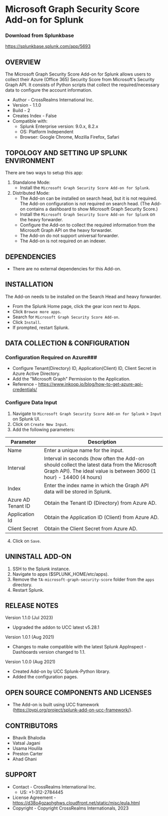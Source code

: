 # Microsoft Graph Security Score Add-on for Splunk

### Download from Splunkbase
https://splunkbase.splunk.com/app/5693


OVERVIEW
--------
The Microsoft Graph Security Score Add-on for Splunk allows users to collect their Azure (Office 365) Security Score from Microsoft's Security Graph API. It consists of Python scripts that collect the required/necessary data to configure the account information.


* Author - CrossRealms International Inc.
* Version - 1.1.0
* Build - 2
* Creates Index - False
* Compatible with:
   * Splunk Enterprise version: 9.0.x, 8.2.x
   * OS: Platform Independent
   * Browser: Google Chrome, Mozilla Firefox, Safari



TOPOLOGY AND SETTING UP SPLUNK ENVIRONMENT
------------------------------------------
There are two ways to setup this app:
  1. Standalone Mode: 
     * Install the `Microsoft Graph Security Score Add-on for Splunk`.
  2. Distributed Mode:
     * The Add-on can be installed on search head, but it is not required. The Add-on configuration is not required on search head. (The Add-on contains a dashboard to show Microsoft Graph Security Score.)
     * Install the `Microsoft Graph Security Score Add-on for Splunk` on the heavy forwarder.
     * Configure the Add-on to collect the required information from the Microsoft Graph API on the heavy forwarder.
     * The Add-on do not support universal forwarder.
     * The Add-on is not required on an indexer.


DEPENDENCIES
------------------------------------------------------------
* There are no external dependencies for this Add-on.


INSTALLATION
------------------------------------------------------------
The Add-on needs to be installed on the Search Head and heavy forwarder.

* From the Splunk Home page, click the gear icon next to Apps.
* Click `Browse more apps`.
* Search for `Microsoft Graph Security Score Add-on`.
* Click `Install`.
* If prompted, restart Splunk.


DATA COLLECTION & CONFIGURATION
------------------------------------------------------------
### Configuration Required on Azure###
* Configure Tenant(Directory) ID, Application(Client) ID, Client Secret in Azure Active Directory.
* Add the "Microsoft Graph" Permission to the Application.
* Reference - https://www.inkoop.io/blog/how-to-get-azure-api-credentials/


### Configure Data Input ###
1. Navigate to `Microsoft Graph Security Score Add-on for Splunk` > `Input` on Splunk UI.
2. Click on `Create New Input`.
3. Add the following parameters:

| Parameter | Description |
| --- | --- |
| Name | Enter a unique name for the input. |
| Interval | Interval in seconds (how often the Add-on should collect the latest data from the Microsoft Graph API). The ideal value is between 3600 (1 hour) - 14400 (4 hours) |
| Index | Enter the index name in which the Graph API data will be stored in Splunk. |
| Azure AD Tenant ID | Obtain the Tenant ID (Directory) from Azure AD. |
| Application Id | Obtain the Application ID (Client) from Azure AD. |
| Client Secret | Obtain the Client Secret from Azure AD. |


4. Click on `Save`.



UNINSTALL ADD-ON
-------------
1. SSH to the Splunk instance.
2. Navigate to apps ($SPLUNK_HOME/etc/apps).
3. Remove the `TA-microsoft-graph-security-score` folder from the `apps` directory.
4. Restart Splunk.


RELEASE NOTES
-------------
Version 1.1.0 (Jul 2023)
* Upgraded the addon to UCC latest v5.28.1

Version 1.0.1 (Aug 2021)
* Changes to make compatible with the latest Splunk AppInspect - Dashboards version changed to 1.1.

Version 1.0.0 (Aug 2021)
* Created Add-on by UCC Splunk-Python library.
* Added the configuration pages.



OPEN SOURCE COMPONENTS AND LICENSES
------------------------------
* The Add-on is built using UCC framework (https://pypi.org/project/splunk-add-on-ucc-framework/).


CONTRIBUTORS
------------
* Bhavik Bhalodia
* Vatsal Jagani
* Usama Houlila
* Preston Carter
* Ahad Ghani



SUPPORT
-------
* Contact - CrossRealms International Inc.
  * US: +1-312-2784445
* License Agreement - https://d38o4gzaohghws.cloudfront.net/static/misc/eula.html
* Copyright - Copyright CrossRealms Internationals, 2023

